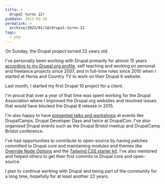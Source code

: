 ```yaml
---
title: >
  Drupal turns 22!
pubDate: 2023-01-18
permalink: >
  archive/2023/01/18/drupal-turns-22
tags:
  - php
---
```


On Sunday, the Drupal project turned 22 years old.

I've personally been working with Drupal primarily for almost 15 years [according to my Drupal.org profile](https://www.drupal.org/u/opdavies), self teaching and working on personal and freelance projects since 2007, and in full-time roles since 2010 when I started at Horse and Country TV to work on their Drupal 6 website.

Last month, I started my first Drupal 10 project for a client.

I'm proud that over a year of that time was spent working for the Drupal Association where I improved the Drupal.org websites and resolved issues that would have blocked the Drupal 8 release in 2015.

I'm also happy to have [presented talks and workshops](https://www.oliverdavies.uk/talks) at events like DrupalCamps, Drupal Developer Days and twice at DrupalCon. I've also organised Drupal events such as the Drupal Bristol meetup and DrupalCamp Bristol conference.

I've had opportunities to contribute to open-source by having patches committed to Drupal core and maintaining modules and themes like [Override Node Options](https://www.drupal.org/project/override_node_options) and the [Tailwind CSS starter kit](https://www.drupal.org/project/tailwindcss). I've also mentored and helped others to get their first commits to Drupal core and open-source.

I plan to continue working with Drupal and being part of the community for a long time, hopefully for at least another 22 years.
